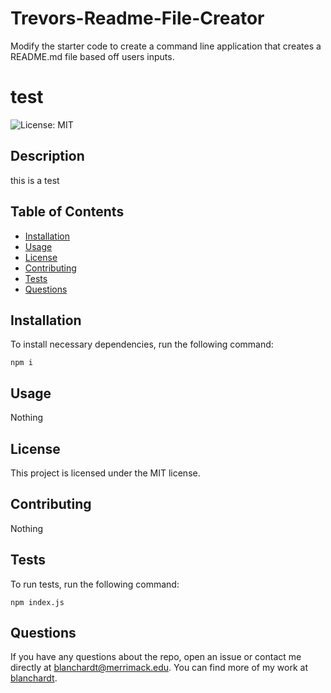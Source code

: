 # Trevors-Readme-File-Creator
Modify the starter code to create a command line application that creates a README.md file based off users inputs.

# test  
![License: MIT](https://img.shields.io/badge/License-MIT-blue.svg)  

## Description  
this is a test  

## Table of Contents  
* [Installation](#installation)  
* [Usage](#usage)  
* [License](#license)  
* [Contributing](#contributing)  
* [Tests](#tests)  
* [Questions](#questions)

## Installation  
To install necessary dependencies, run the following command:  

```  
npm i  
```  

## Usage  
Nothing 


## License  
This project is licensed under the MIT license.  
## Contributing  
Nothing  

## Tests  
To run tests, run the following command:  

```  
npm index.js  
```  

## Questions  
If you have any questions about the repo, open an issue or contact me directly at blanchardt@merrimack.edu.  You can find more of my work at [blanchardt](https://github.com/blanchardt/).  